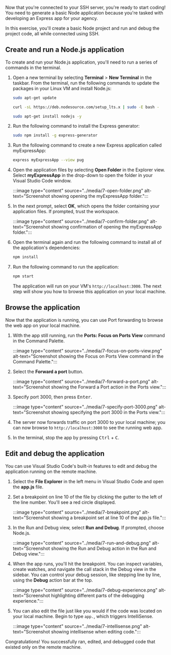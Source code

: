 Now that you're connected to your SSH server, you're ready to start coding! You need to generate a basic Node application because you're tasked with developing an Express app for your agency.

In this exercise, you'll create a basic Node project and run and debug the project code, all while connected using SSH.

## Create and run a Node.js application

To create and run your Node.js application, you'll need to run a series of commands in the terminal.

1. Open a new terminal by selecting **Terminal** > **New Terminal** in the taskbar. From the terminal, run the following commands to update the packages in your Linux VM and install Node.js:

    ```bash
    sudo apt-get update
    ```

    ```bash
    curl -sL https://deb.nodesource.com/setup_lts.x | sudo -E bash -
    ```

    ```bash
    sudo apt-get install nodejs -y
    ```

1. Run the following command to install the Express generator:

    ```bash
    sudo npm install -g express-generator
    ```

1. Run the following command to create a new Express application called myExpressApp:

    ```bash
    express myExpressApp --view pug
    ```

1. Open the application files by selecting **Open Folder** in the Explorer view. Select **myExpressApp** in the drop-down to open the folder in your Visual Studio Code window.

    :::image type="content" source="../media/7-open-folder.png" alt-text="Screenshot showing opening the myExpressApp folder.":::

1. In the next prompt, select **OK**, which opens the folder containing your application files. If prompted, trust the workspace.

    :::image type="content" source="../media/7-confirm-folder.png" alt-text="Screenshot showing confirmation of opening the myExpressApp folder.":::

1. Open the terminal again and run the following command to install all of the application's dependencies:

    ```bash
    npm install
    ```

1. Run the following command to run the application:

    ```bash
    npm start
    ```

    The application will run on your VM's `http://localhost:3000`. The next step will show you how to browse this application on your local machine.

## Browse the application

Now that the application is running, you can use Port forwarding to browse the web app on your local machine.

1. With the app still running, run the **Ports: Focus on Ports View** command in the Command Palette.

    :::image type="content" source="../media/7-focus-on-ports-view.png" alt-text="Screenshot showing the Focus on Ports View command in the Command Palette.":::

1. Select the **Forward a port** button.

    :::image type="content" source="../media/7-forward-a-port.png" alt-text="Screenshot showing the Forward a Port action in the Ports view.":::

1. Specify port 3000, then press <kbd>Enter</kbd>.

    :::image type="content" source="../media/7-specify-port-3000.png" alt-text="Screenshot showing specifying the port 3000 in the Ports view.":::

1. The server now forwards traffic on port 3000 to your local machine; you can now browse to `http://localhost:3000` to see the running web app.
1. In the terminal, stop the app by pressing <kbd>Ctrl</kbd> + <kbd>C</kbd>.

## Edit and debug the application

You can use Visual Studio Code's built-in features to edit and debug the application running on the remote machine.

1. Select the **File Explorer** in the left menu in Visual Studio Code and open the **app.js** file.
1. Set a breakpoint on line 10 of the file by clicking the gutter to the left of the line number. You'll see a red circle displayed.

    :::image type="content" source="../media/7-breakpoint.png" alt-text="Screenshot showing a breakpoint set at line 10 of the app.js file.":::

1. In the Run and Debug view, select **Run and Debug**. If prompted, choose Node.js.

    :::image type="content" source="../media/7-run-and-debug.png" alt-text="Screenshot showing the Run and Debug action in the Run and Debug view.":::

1. When the app runs, you'll hit the breakpoint. You can inspect variables, create watches, and navigate the call stack in the Debug view in the sidebar. You can control your debug session, like stepping line by line, using the **Debug** action bar at the top.

    :::image type="content" source="../media/7-debug-experience.png" alt-text="Screenshot highlighting different parts of the debugging experience.":::

1. You can also edit the file just like you would if the code was located on your local machine. Begin to type `app.`, which triggers IntelliSense.

    :::image type="content" source="../media/7-intellisense.png" alt-text="Screenshot showing intellisense when editing code.":::

Congratulations! You successfully ran, edited, and debugged code that existed only on the remote machine.
